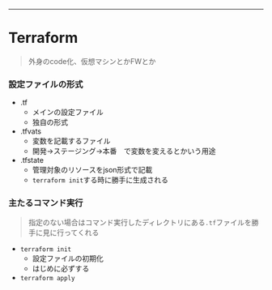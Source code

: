 ---
# Terraform
> 外身のcode化、仮想マシンとかFWとか
### 設定ファイルの形式
* .tf
  * メインの設定ファイル
  * 独自の形式
* .tfvats
  * 変数を記載するファイル
  * 開発->ステージング->本番　で変数を変えるとかいう用途
* .tfstate
  * 管理対象のリソースをjson形式で記載
  * `terraform init`する時に勝手に生成される

### 主たるコマンド実行
> 指定のない場合はコマンド実行したディレクトリにある`.tf`ファイルを勝手に見に行ってくれる
* `terraform init`
  * 設定ファイルの初期化
  * はじめに必ずする
* `terraform apply`

